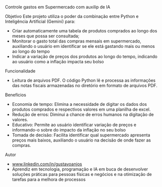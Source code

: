 Controle gastos em Supermercado com auxilip de IA

Objetivo
Este projeto utiliza o poder da combinação entre Python e Inteligência Artificial (Gemini) para:
- Criar automaticamente uma tabela de produtos comprados ao longo dos meses que possa ser consultada;
- Monitorar o gasto total das compras mensais em supermercado, auxiliando o usuário em identificar se ele está gastando mais ou menos ao longo do tempo
- Indicar a variação de preços dos produtos ao longo do tempo, indicando ao usuário como a inflação impacta seu bolso

Funcionalidade
- Leitura de arquivos PDF. O código Python lê e processa as informações das notas fiscais armazenadas no diretório em formato de arquivos PDF.

Benefícios
- Economia de tempo: Elimina a necessidade de digitar os dados dos produtos comprados e respectivos valores em uma planilha de excel.
- Redução de erros: Diminui a chance de erros humanos na digitação de valores.
- Educativo: Permite ao usuário identificar variação de preços e informando-o sobre do impacto da inflação no seu bolso
- Tomada de decisão: Facilita identificar qual supermercado apresenta preços mais baixos, auxiliando o usuário na decisão de onde fazer as compras.

Autor
- www.linkedin.com/in/gustavoanjos
- Aprendiz em tecnologia, programação e IA em buca de desenvolver soluções práticas para pessoas físicas e negócios e na otimização de tarefas para a melhora de processos
